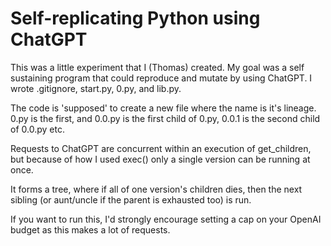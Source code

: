 # Self-replicating Python using ChatGPT

This was a little experiment that I (Thomas) created. 
My goal was a self sustaining program that could reproduce and mutate by using ChatGPT.
I wrote .gitignore, start.py, 0.py, and lib.py.

The code is 'supposed' to create a new file where the name is it's lineage.
0.py is the first, and 0.0.py is the first child of 0.py, 0.0.1 is the second child of 0.0.py etc.

Requests to ChatGPT are concurrent within an execution of get_children, but because of how I used exec() only a single version can be running at once.

It forms a tree, where if all of one version's children dies, then the next sibling (or aunt/uncle if the parent is exhausted too) is run. 

If you want to run this, I'd strongly encourage setting a cap on your OpenAI budget as this makes a lot of requests.
